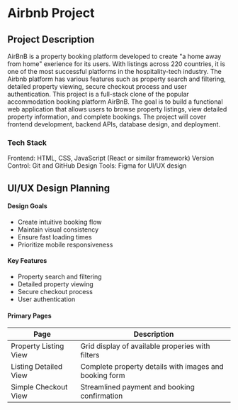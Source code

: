 # Airbnb Project
## Project Description
AirBnB is a property booking platform developed to create "a home away from home" exerience for its users. With listings across 220 countries, it is one of the most successful platforms in the hospitality-tech industry. The Airbnb platform has various features such as property search and filtering, detailed property viewing, secure checkout process and user authentication. 
This project is a full-stack clone of the popular accommodation booking platform AirBnB. The goal is to build a functional web application that allows users to browse property listings, view detailed property information, and complete bookings. The project will cover frontend development, backend APIs, database design, and deployment.

### Tech Stack
Frontend: HTML, CSS, JavaScript (React or similar framework)
Version Control: Git and GitHub
Design Tools: Figma for UI/UX design

## UI/UX Design Planning
#### Design Goals
- Create intuitive booking flow
- Maintain visual consistency
- Ensure fast loading times
- Prioritize mobile responsiveness

#### Key Features
- Property search and filtering
- Detailed property viewing
- Secure checkout process
- User authentication

#### Primary Pages

| Page | Description |
| --- | --- |
| Property Listing View | Grid display of available properies with filters |
| Listing Detailed View | Complete property details with images and booking form|
| Simple Checkout View| Streamlined payment and booking confirmation |
